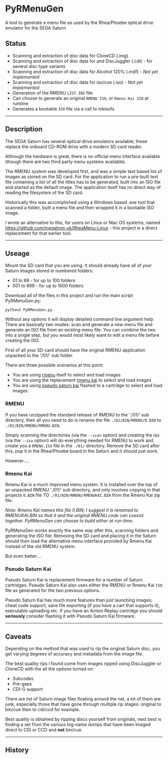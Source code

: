 # PyRMenuGen
A tool to generate a menu file as used by the Rhea/Phoebe optical drive emulator for the SEGA Saturn

## Status

  * Scanning and extraction of disc data for CloneCD (.img)
  * Scanning and extraction of disc data for and DiscJuggler (.cdi) - for several disc type variants
  * Scanning and extraction of disc data for Alcohol 120% (.mdf) - *Not yet implemented*
  * Scanning and extraction of disc data for iso/cue (.iso) - *Not yet implemented*
  * Generation of the RMENU `LIST.INI` file
  * Can choose to generate an original `RMENU ISO`, or `Rmenu Kai ISO` at runtime
  * Generates a bootable `ISO` file via a call to mkisofs

----

## Description

The SEGA Saturn has several optical drive emulators available; these replace the onboard CD-ROM drive with a modern SD card reader.

Although the hardware is great, there is no official menu interface available (though there are two third party menu systems available).

The RMENU system was developed first, and was a simple text based list of images as stored on the SD card. For the application to run a pre-built text file containing a list of all the titles has to be generated, built into an ISO file and started as the default image. The application itself has no direct way of reading the filesystem of the SD card.

Historically this was accomplished using a Windows based .exe tool that scanned a folder, built a menu file and then wrapped it in a bootable ISO image.

I wrote an alternative to this, for users on Linux or Mac OS systems, named https://github.com/megatron-uk/RheaMenu-Linux - this project is a direct replacement for that earlier tool.

----

## Useage

Mount the SD card that you are using. It should already have all of your Saturn images stored in numbered folders:

  * 01 to 99 - for up to 100 folders
  * 001 to 999 - for up to 1000 folders

Download all of the files in this project and run the main script PyRMenuGen.py:

`python3 PyRMenuGen.py`

Without any options it will display detailed command line argument help. There are basically two modes: scan and generate a new menu file and generate an ISO file from an existing menu file. You can combine the two into a single step, but you would most likely want to edit a menu file before creating the ISO.

First of all your SD card should have the original RMENU application unpacked to the '/01/' sub folder.

There are three possible scenarios at this point:

  * You are using [rmenu](https://gdemu.wordpress.com/links/) itself to select and load images
  * You are using the replacement [rmenu kai](https://ppcenter.webou.net/pskai/readme_rmenukai.txt) to select and load images
  * You are using [pseudo saturn kai](https://ppcenter.webou.net/pskai/) flashed to a cartridge to select and load images

### RMENU

If you have unzipped the standard release of RMENU to the './01/' sub directory, then all you need to do is rename the file `./01/BIN/RMENU/0.BIN` to `./01/BIN/RMENU/RMENU.BIN`. 

Simply scanning the directories (via the `--scan` option) and creating the iso (via the `--iso` option) will do everything needed for RMENU to work and create you a `RMENU.ISO` file in the `./01/` directory. Remove the SD card after this, pop it in the Rhea/Phoebe board in the Saturn and it should just work.

However.....

### Rmenu Kai

Rmenu Kai is a much improved menu system. It is installed over the top of an unpacked RMENU './01/' sub directory, and only involves copying in that projects `0.BIN` file TO `./01/BIN/RMENU/RMENUKAI.BIN` from the Rmenu Kai zip file.

*Note: Rmenu Kai names this file 0.BIN; I suggest it is renamed to RMENUKAI.BIN so that it and the original RMENU code can coexist together. PyRMenuGen can choose to build either at run-time.*

PyRMenuGen works exactly the same way after this, scanning folders and generating the ISO file. Removing the SD card and placing it in the Saturn should then load the alternative menu interface provided by Rmenu Kai instead of the old RMENU system.

But even better....

### Pseudo Saturn Kai

Pseudo Saturn Kai is replacement firmware for a number of Saturn cartridges. Pseudo Saturn Kai also uses either the RMENU or Rmenu Kai `ISO` file as generated for the two previous options.

Pseudo Saturn Kai has much more features than *just* launching images; cheat code support, save file exporting (if you have a cart that supports it), executable uploading etc. If you have an Action Replay cartridge you should **seriously** consider flashing it with Pseudo Saturn Kai firmware.

----

## Caveats

Depending on the method that was used to rip the original Saturn disc, you get varying degrees of accuracy and metadata from the image file.

The best quality rips I found come from images ripped using DiscJuggler or CloneCD with the all the options turned on:

  * Subcodes
  * Pre-gaps
  * CDI-G support

There are list of Saturn image files floating around the net, a lot of them are junk, especially those that have gone through multiple rip stages: original to bin/cue then to cdi/ccd for example.

Best quality is obtained by ripping discs yourself from originals, next best is finding a set from the various big-name dumps that have been imaged direct to CDI or CCD and **not** bin/cue.

----

## History
